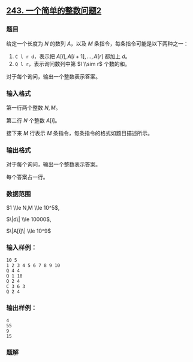 ## [243\. 一个简单的整数问题2](https://www.acwing.com/problem/content/244/)

### 题目

给定一个长度为 $N$ 的数列 $A$，以及 $M$ 条指令，每条指令可能是以下两种之一：

1. `C l r d`，表示把 $A[l],A[l+1],…,A[r]$ 都加上 $d$。
2. `Q l r`，表示询问数列中第 $l \\sim r$ 个数的和。

对于每个询问，输出一个整数表示答案。

### 输入格式

第一行两个整数 $N,M$。

第二行 $N$ 个整数 $A[i]$。

接下来 $M$ 行表示 $M$ 条指令，每条指令的格式如题目描述所示。

### 输出格式

对于每个询问，输出一个整数表示答案。

每个答案占一行。

### 数据范围

$1 \\le N,M \\le 10^5$,

$\|d\| \\le 10000$,

$\|A[i]\| \\le 10^9$

### 输入样例：

```
10 5
1 2 3 4 5 6 7 8 9 10
Q 4 4
Q 1 10
Q 2 4
C 3 6 3
Q 2 4
```

### 输出样例：

```
4
55
9
15
```

### 题解

